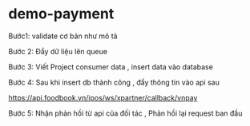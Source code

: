 # demo-payment


Bước1: validate  cơ bản như mô tả

Bước 2: Đẩy dữ liệu lên queue

Bước 3: Viết Project consumer data , insert data vào database

Bước 4: Sau khi insert db thành công , đẩy thông tin vào api sau 

https://api.foodbook.vn/ipos/ws/xpartner/callback/vnpay

Bước 5: Nhận phản hồi từ api của đối tác , Phản hồi lại request ban đầu
